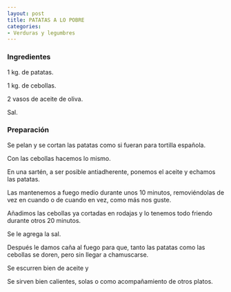 ```yaml
---
layout: post
title: PATATAS A LO POBRE
categories:
- Verduras y legumbres
---
```

<h3>Ingredientes</h3>
1 kg. de patatas.

1 kg. de cebollas.

2 vasos de aceite de oliva.

Sal.

<h3>Preparación</h3>
Se pelan y se cortan las patatas como si fueran para tortilla española.

Con las cebollas hacemos lo mismo.

En una sartén, a ser posible antiadherente, ponemos el aceite y echamos las patatas.

Las mantenemos a fuego medio durante unos 10 minutos, removiéndolas de vez en cuando o de cuando en vez, como más nos guste.

Añadimos las cebollas ya cortadas en rodajas y lo tenemos todo friendo durante otros 20 minutos.

Se le agrega la sal.

Después le damos caña al fuego para que, tanto las patatas como las cebollas se doren, pero sin llegar a chamuscarse.

Se escurren bien de aceite y

Se sirven bien calientes, solas o como acompañamiento de otros platos.